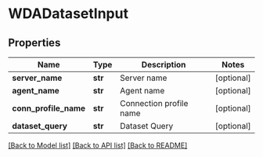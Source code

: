 # WDADatasetInput

## Properties
Name | Type | Description | Notes
------------ | ------------- | ------------- | -------------
**server_name** | **str** | Server name | [optional] 
**agent_name** | **str** | Agent name | [optional] 
**conn_profile_name** | **str** | Connection profile name | [optional] 
**dataset_query** | **str** | Dataset Query | [optional] 

[[Back to Model list]](../README.md#documentation-for-models) [[Back to API list]](../README.md#documentation-for-api-endpoints) [[Back to README]](../README.md)

